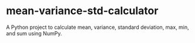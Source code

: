 # mean-variance-std-calculator
A Python project to calculate mean, variance, standard deviation, max, min, and sum using NumPy.
